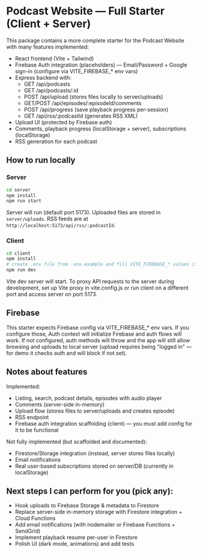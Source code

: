 # Podcast Website — Full Starter (Client + Server)

This package contains a more complete starter for the Podcast Website with many features implemented:
- React frontend (Vite + Tailwind)
- Firebase Auth integration (placeholders) — Email/Password + Google sign-in (configure via VITE_FIREBASE_* env vars)
- Express backend with:
  - GET /api/podcasts
  - GET /api/podcasts/:id
  - POST /api/upload (stores files locally to server/uploads)
  - GET/POST /api/episodes/:episodeId/comments
  - POST /api/progress (save playback progress per-session)
  - GET /api/rss/:podcastId (generates RSS XML)
- Upload UI (protected by Firebase auth)
- Comments, playback progress (localStorage + server), subscriptions (localStorage)
- RSS generation for each podcast

## How to run locally

### Server
```bash
cd server
npm install
npm run start
```
Server will run (default port 5173). Uploaded files are stored in `server/uploads`. RSS feeds are at `http://localhost:5173/api/rss/:podcastId`.

### Client
```bash
cd client
npm install
# create .env file from .env.example and fill VITE_FIREBASE_* values if you want Firebase auth
npm run dev
```
Vite dev server will start. To proxy API requests to the server during development, set up Vite proxy in vite.config.js or run client on a different port and access server on port 5173.

## Firebase
This starter expects Firebase config via VITE_FIREBASE_* env vars. If you configure those, Auth context will initialize Firebase and auth flows will work.
If not configured, auth methods will throw and the app will still allow browsing and uploads to local server (upload requires being "logged in" — for demo it checks auth and will block if not set).

## Notes about features
Implemented:
- Listing, search, podcast details, episodes with audio player
- Comments (server-side in-memory)
- Upload flow (stores files to server/uploads and creates episode)
- RSS endpoint
- Firebase auth integration scaffolding (client) — you must add config for it to be functional

Not fully implemented (but scaffolded and documented):
- Firestore/Storage integration (instead, server stores files locally)
- Email notifications
- Real user-based subscriptions stored on server/DB (currently in localStorage)

## Next steps I can perform for you (pick any):
- Hook uploads to Firebase Storage & metadata to Firestore
- Replace server-side in-memory storage with Firestore integration + Cloud Functions
- Add email notifications (with nodemailer or Firebase Functions + SendGrid)
- Implement playback resume per-user in Firestore
- Polish UI (dark mode, animations) and add tests

